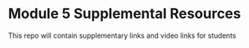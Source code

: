 # Module 5 Supplemental Resources

This repo will contain supplementary links and video links for students
